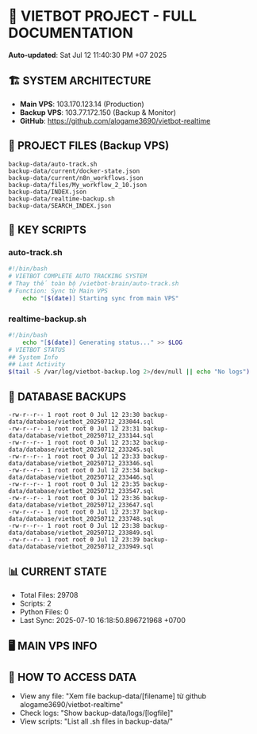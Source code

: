 # 🤖 VIETBOT PROJECT - FULL DOCUMENTATION
**Auto-updated**: Sat Jul 12 11:40:30 PM +07 2025

## 🏗️ SYSTEM ARCHITECTURE
- **Main VPS**: 103.170.123.14 (Production)
- **Backup VPS**: 103.77.172.150 (Backup & Monitor)
- **GitHub**: https://github.com/alogame3690/vietbot-realtime

## 📁 PROJECT FILES (Backup VPS)
```
backup-data/auto-track.sh
backup-data/current/docker-state.json
backup-data/current/n8n_workflows.json
backup-data/files/My_workflow_2_10.json
backup-data/INDEX.json
backup-data/realtime-backup.sh
backup-data/SEARCH_INDEX.json
```

## 🔧 KEY SCRIPTS
### auto-track.sh
```bash
#!/bin/bash
# VIETBOT COMPLETE AUTO TRACKING SYSTEM
# Thay thế toàn bộ /vietbot-brain/auto-track.sh
# Function: Sync từ Main VPS
    echo "[$(date)] Starting sync from main VPS"
```
### realtime-backup.sh
```bash
#!/bin/bash
    echo "[$(date)] Generating status..." >> $LOG
# VIETBOT STATUS
## System Info
## Last Activity
$(tail -5 /var/log/vietbot-backup.log 2>/dev/null || echo "No logs")
```

## 💾 DATABASE BACKUPS
```
-rw-r--r-- 1 root root 0 Jul 12 23:30 backup-data/database/vietbot_20250712_233044.sql
-rw-r--r-- 1 root root 0 Jul 12 23:31 backup-data/database/vietbot_20250712_233144.sql
-rw-r--r-- 1 root root 0 Jul 12 23:32 backup-data/database/vietbot_20250712_233245.sql
-rw-r--r-- 1 root root 0 Jul 12 23:33 backup-data/database/vietbot_20250712_233346.sql
-rw-r--r-- 1 root root 0 Jul 12 23:34 backup-data/database/vietbot_20250712_233446.sql
-rw-r--r-- 1 root root 0 Jul 12 23:35 backup-data/database/vietbot_20250712_233547.sql
-rw-r--r-- 1 root root 0 Jul 12 23:36 backup-data/database/vietbot_20250712_233647.sql
-rw-r--r-- 1 root root 0 Jul 12 23:37 backup-data/database/vietbot_20250712_233748.sql
-rw-r--r-- 1 root root 0 Jul 12 23:38 backup-data/database/vietbot_20250712_233849.sql
-rw-r--r-- 1 root root 0 Jul 12 23:39 backup-data/database/vietbot_20250712_233949.sql
```

## 📊 CURRENT STATE
- Total Files: 29708
- Scripts: 2
- Python Files: 0
- Last Sync: 2025-07-10 16:18:50.896721968 +0700

## 🖥️ MAIN VPS INFO


## 🚨 HOW TO ACCESS DATA
- View any file: "Xem file backup-data/[filename] từ github alogame3690/vietbot-realtime"
- Check logs: "Show backup-data/logs/[logfile]"
- View scripts: "List all .sh files in backup-data/"
